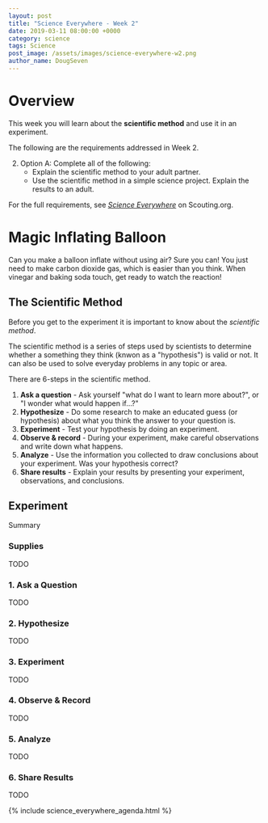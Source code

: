 ```yaml
---
layout: post
title: "Science Everywhere - Week 2"
date: 2019-03-11 08:00:00 +0000
category: science
tags: Science
post_image: /assets/images/science-everywhere-w2.png
author_name: DougSeven
---
```

# Overview
This week you will learn about the **scientific method** and use it in an experiment. 

The following are the requirements addressed in Week 2.

2. Option A: Complete all of the following:
    * Explain the scientific method to your adult partner.
    * Use the scientific method in a simple science project. Explain the results to an adult.

For the full requirements, see *[Science Everywhere](https://www.scouting.org/stem-nova-awards/awards/cub-scout/science-everywhere/)* on Scouting.org. 

# Magic Inflating Balloon
Can you make a balloon inflate without using air? Sure you can! You just need to make carbon dioxide gas, which is easier than you think. When vinegar and baking soda touch, get ready to watch the reaction!

## The Scientific Method
Before you get to the experiment it is important to know about the *scientific method*. 

The scientific method is a series of steps used by scientists to determine whether a something they think (knwon as a "hypothesis") is valid or not. It can also be used to solve everyday problems in any topic or area.

There are 6-steps in the scientific method.

1. **Ask a question** - Ask yourself "what do I want to learn more about?", or "I wonder what would happen if...?"
2. **Hypothesize** - Do some research to make an educated guess (or hypothesis) about what you think the answer to your question is.
3. **Experiment** - Test your hypothesis by doing an experiment. 
4. **Observe & record** - During your experiment, make careful observations and write down what happens.
5. **Analyze** - Use the information you collected to draw conclusions about your experiment. Was your hypothesis correct?
6. **Share results** - Explain your results by presenting your experiment, observations, and conclusions. 


## Experiment

Summary

### Supplies

TODO

### 1. Ask a Question

TODO

### 2. Hypothesize

TODO

### 3. Experiment

TODO

### 4. Observe & Record

TODO

### 5. Analyze

TODO

### 6. Share Results

TODO

{% include science_everywhere_agenda.html %}
